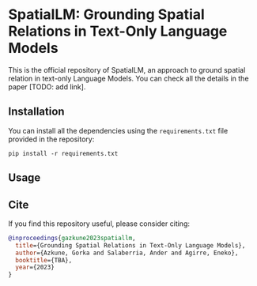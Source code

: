 # SpatialLM: Grounding Spatial Relations in Text-Only Language Models
This is the official repository of SpatialLM, an approach to ground spatial relation in text-only Language Models. You can check all the details in the paper [TODO: add link].

## Installation
You can install all the dependencies using the `requirements.txt` file provided in the repository:

```
pip install -r requirements.txt
```
## Usage

## Cite
If you find this repository useful, please consider citing:
```bibtex
@inproceedings{gazkune2023spatiallm,
  title={Grounding Spatial Relations in Text-Only Language Models},
  author={Azkune, Gorka and Salaberria, Ander and Agirre, Eneko},
  booktitle={TBA},
  year={2023}
}
```


